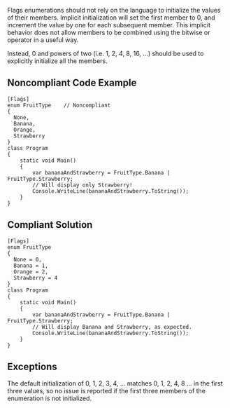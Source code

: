 Flags enumerations should not rely on the language to initialize the values of their members. Implicit initialization will set the first member to 0, and increment the value by one for each subsequent member. This implicit behavior does not allow members to be combined using the bitwise or operator in a useful way.
 
Instead, 0 and powers of two (i.e. 1, 2, 4, 8, 16, …​) should be used to explicitly initialize all the members.
 
## Noncompliant Code Example

    [Flags]
    enum FruitType    // Noncompliant
    {
      None,
      Banana,
      Orange,
      Strawberry
    }
    class Program
    {
        static void Main()
        {
            var bananaAndStrawberry = FruitType.Banana | FruitType.Strawberry;
            // Will display only Strawberry!
            Console.WriteLine(bananaAndStrawberry.ToString());
        }
    }

## Compliant Solution

    [Flags]
    enum FruitType
    {
      None = 0,
      Banana = 1,
      Orange = 2,
      Strawberry = 4
    }
    class Program
    {
        static void Main()
        {
            var bananaAndStrawberry = FruitType.Banana | FruitType.Strawberry;
            // Will display Banana and Strawberry, as expected.
            Console.WriteLine(bananaAndStrawberry.ToString());
        }
    }

## Exceptions
 
The default initialization of 0, 1, 2, 3, 4, …​ matches 0, 1, 2, 4, 8 …​ in the first three values, so no issue is reported if the first three members of the enumeration is not initialized.